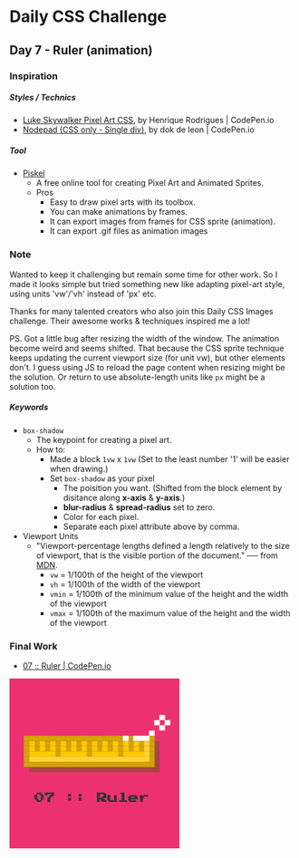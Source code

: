 # Daily CSS Challenge
## Day 7 - Ruler (animation)
### Inspiration

##### Styles / Technics
- [Luke Skywalker Pixel Art CSS](http://codepen.io/cctina/pen/mWeeOx), by Henrique Rodrigues | CodePen.io
- [Nodepad (CSS only - Single div)](http://codepen.io/cctina/pen/VpvNGR), by dok de leon | CodePen.io

##### Tool
- [Piskel](http://www.piskelapp.com/)
	- A free online tool for creating Pixel Art and Animated Sprites.
	- Pros
		- Easy to draw pixel arts with its toolbox.
		- You can make animations by frames.
		- It can export images from frames for CSS sprite (animation).
		- It can export .gif files as animation images 

### Note
Wanted to keep it challenging but remain some time for other work. So I made it looks simple but tried something new like adapting pixel-art style, using units 'vw'/'vh' instead of 'px' etc. 

Thanks for many talented creators who also join this Daily CSS Images challenge. Their awesome works & techniques inspired me a lot!

PS. Got a little bug after resizing the width of the window. The animation become weird and seems shifted. That because the CSS sprite technique keeps updating the current viewport size (for unit vw), but other elements don't. 
I guess using JS to reload the page content  when resizing might be the solution. Or return to use absolute-length units like `px` might be a solution too.

##### Keywords
- `box-shadow`
	- The keypoint for creating a pixel art.
	- How to:
		- Made a block `1vw` x `1vw` (Set to the least number '1' will be easier when drawing.)
		- Set `box-shadow` as your pixel
			- The poisition you want. (Shifted from the block element by disitance along **x-axis** & **y-axis**.)
			- **blur-radius** & **spread-radius** set to zero.
			-  Color for each pixel.
			-  Separate each pixel attribute above by comma.
- Viewport Units
	- "Viewport-percentage lengths defined a length relatively to the size of viewport, that is the visible portion of the document." ── from [MDN](https://developer.mozilla.org/en-US/docs/Web/CSS/length#Viewport-percentage_lengths).
		- `vw` = 1/100th of the height of the viewport
		- `vh` = 1/100th of the width of the viewport
		- `vmin` = 1/100th of the minimum value of the height and the width of the viewport
		- `vmax` = 1/100th of the maximum value of the height and the width of the viewport

### Final Work
- [07 :: Ruler | CodePen.io](http://codepen.io/cctina/pen/XMXxPo)

![Ruler](final.jpg)